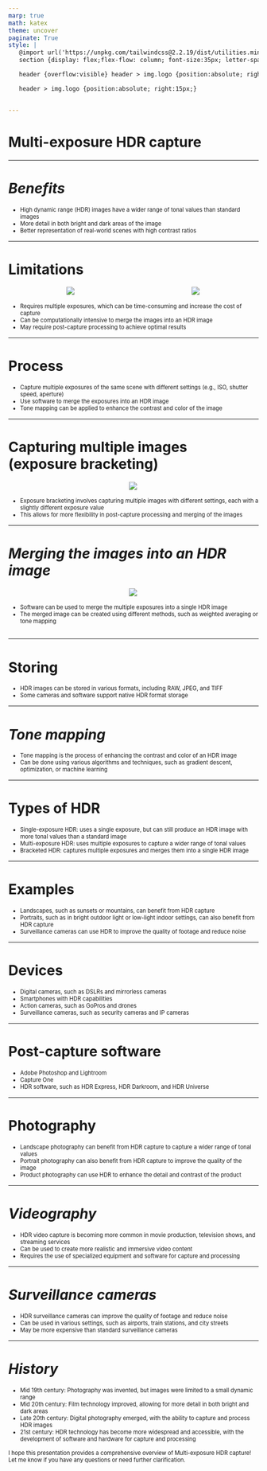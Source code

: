 ```yaml
---
marp: true
math: katex
theme: uncover
paginate: True
style: |
   @import url('https://unpkg.com/tailwindcss@2.2.19/dist/utilities.min.css');
   section {display: flex;flex-flow: column; font-size:35px; letter-spacing:1.4px;}

   header {overflow:visible} header > img.logo {position:absolute; right:15px;}

   header > img.logo {position:absolute; right:15px;}


---
```

<!-- backgroundImage: url('backgrounds/aaabstract (11).png') -->
<!-- _class: lead -->

 # Multi-exposure HDR capture

---
<style scoped>p,li {font-size:0.88em}</style>

 # _Benefits_

- High dynamic range (HDR) images have a wider range of tonal values than standard images
- More detail in both bright and dark areas of the image
- Better representation of real-world scenes with high contrast ratios

---
<style scoped>p,li {font-size:0.80em}</style>

 # Limitations
<div style="display: flex; flex: 1 1 auto; flex-flow: row; min-height: 0"><div style="display: flex; flex: 1 1 auto; justify-content: center;min-height:0;min-width:0; margin-bottom:0.1em;;margin-right:0.15em">
<img style='object-fit: contain; max-height:100%; max-width:100%; background-color: rgba(0,0,0,0);' src='https://upload.wikimedia.org/wikipedia/commons/thumb/a/ad/Hdr_capture_golf_swing_ghost_effect.jpg/400px-Hdr_capture_golf_swing_ghost_effect.jpg'/>
</div>
<div style="display: flex; flex: 1 1 auto; justify-content: center;min-height:0;min-width:0; margin-bottom:0.1em;;margin-right:0.15em">
<img style='object-fit: contain; max-height:100%; max-width:100%; background-color: rgba(0,0,0,0);' src='https://upload.wikimedia.org/wikipedia/commons/thumb/5/50/HDR_ghosting_from_motion_-_playground_-_HDR_on.jpg/220px-HDR_ghosting_from_motion_-_playground_-_HDR_on.jpg'/>
</div>
</div>

- Requires multiple exposures, which can be time-consuming and increase the cost of capture
- Can be computationally intensive to merge the images into an HDR image
- May require post-capture processing to achieve optimal results

---
<style scoped>p,li {font-size:0.88em}</style>

 # Process

- Capture multiple exposures of the same scene with different settings (e.g., ISO, shutter speed, aperture)
- Use software to merge the exposures into an HDR image
- Tone mapping can be applied to enhance the contrast and color of the image

---
<style scoped>p,li {font-size:0.88em}</style>

 # Capturing multiple images (exposure bracketing)
<div style="display: flex; flex: 1 1 auto; flex-flow: row; min-height: 0"><div style="display: flex; flex: 1 1 auto; justify-content: center;min-height:0;min-width:0; margin-bottom:0.1em;;margin-right:0.15em">
<img style='object-fit: contain; max-height:100%; max-width:100%; background-color: rgba(0,0,0,0);' src='https://upload.wikimedia.org/wikipedia/commons/thumb/f/fb/Einfluss_der_Zeit_auf_die_Belichtung.jpg/220px-Einfluss_der_Zeit_auf_die_Belichtung.jpg'/>
</div>
</div>

- Exposure bracketing involves capturing multiple images with different settings, each with a slightly different exposure value
- This allows for more flexibility in post-capture processing and merging of the images

---
<style scoped>p,li {font-size:0.88em}</style>

 # _Merging the images into an HDR image_
<div style='flex:1 1 auto; min-height:0;' class="grid grid-cols-8 gap-4">
<div style='display:flex; flex-flow:column; min-height:0;' class="col-span-4">

<div style="display: flex; flex: 1 1 auto; flex-flow: row; min-height: 0"><div style="display: flex; flex: 1 1 auto; justify-content: center;min-height:0;min-width:0; margin-bottom:0.1em;;margin-right:0.15em">
<img style='object-fit: contain; max-height:100%; max-width:100%; background-color: rgba(0,0,0,0);' src='https://upload.wikimedia.org/wikipedia/commons/thumb/d/d5/Dynamic_Range_Increase.jpg/220px-Dynamic_Range_Increase.jpg'/>
</div>
</div>

</div>

<div style='display:flex; flex-flow:column; min-height:0;' class="col-span-4">

- Software can be used to merge the multiple exposures into a single HDR image
- The merged image can be created using different methods, such as weighted averaging or tone mapping
</div>

</div>


---
<style scoped>p,li {font-size:0.92em}</style>

 # Storing
- HDR images can be stored in various formats, including RAW, JPEG, and TIFF
- Some cameras and software support native HDR format storage


---
<style scoped>p,li {font-size:0.92em}</style>

 # _Tone mapping_

- Tone mapping is the process of enhancing the contrast and color of an HDR image
- Can be done using various algorithms and techniques, such as gradient descent, optimization, or machine learning

---
<style scoped>p,li {font-size:0.88em}</style>

 # Types of HDR

- Single-exposure HDR: uses a single exposure, but can still produce an HDR image with more tonal values than a standard image
- Multi-exposure HDR: uses multiple exposures to capture a wider range of tonal values
- Bracketed HDR: captures multiple exposures and merges them into a single HDR image

---
<style scoped>p,li {font-size:0.88em}</style>

 # Examples

- Landscapes, such as sunsets or mountains, can benefit from HDR capture
- Portraits, such as in bright outdoor light or low-light indoor settings, can also benefit from HDR capture
- Surveillance cameras can use HDR to improve the quality of footage and reduce noise

---
<style scoped>p,li {font-size:0.84em}</style>

 # Devices

- Digital cameras, such as DSLRs and mirrorless cameras
- Smartphones with HDR capabilities
- Action cameras, such as GoPros and drones
- Surveillance cameras, such as security cameras and IP cameras

---
<style scoped>p,li {font-size:0.88em}</style>

 # **Post-capture software**
- Adobe Photoshop and Lightroom
- Capture One
- HDR software, such as HDR Express, HDR Darkroom, and HDR Universe


---
<style scoped>p,li {font-size:0.88em}</style>

 # **Photography**
- Landscape photography can benefit from HDR capture to capture a wider range of tonal values
- Portrait photography can also benefit from HDR capture to improve the quality of the image
- Product photography can use HDR to enhance the detail and contrast of the product


---
<style scoped>p,li {font-size:0.88em}</style>

 # _Videography_
- HDR video capture is becoming more common in movie production, television shows, and streaming services
- Can be used to create more realistic and immersive video content
- Requires the use of specialized equipment and software for capture and processing


---
<style scoped>p,li {font-size:0.88em}</style>

 # _Surveillance cameras_
- HDR surveillance cameras can improve the quality of footage and reduce noise
- Can be used in various settings, such as airports, train stations, and city streets
- May be more expensive than standard surveillance cameras


---
<style scoped>p,li {font-size:0.80em}</style>

 # _History_

- Mid 19th century: Photography was invented, but images were limited to a small dynamic range
- Mid 20th century: Film technology improved, allowing for more detail in both bright and dark areas
- Late 20th century: Digital photography emerged, with the ability to capture and process HDR images
- 21st century: HDR technology has become more widespread and accessible, with the development of software and hardware for capture and processing

I hope this presentation provides a comprehensive overview of Multi-exposure HDR capture! Let me know if you have any questions or need further clarification.